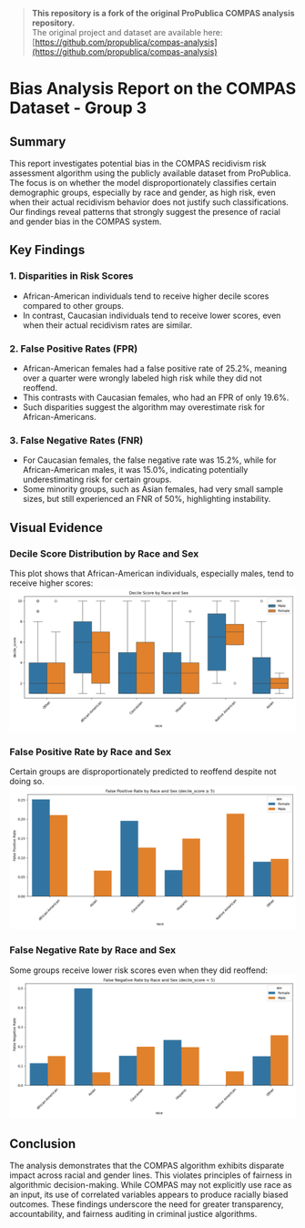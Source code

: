 > **This repository is a fork of the original ProPublica COMPAS analysis repository.**  
> The original project and dataset are available here:  
> [https://github.com/propublica/compas-analysis](https://github.com/propublica/compas-analysis)

# Bias Analysis Report on the COMPAS Dataset - Group 3

## Summary
This report investigates potential bias in the COMPAS recidivism risk assessment algorithm using the publicly available dataset from ProPublica. The focus is on whether the model disproportionately classifies certain demographic groups, especially by race and gender, as high risk, even when their actual recidivism behavior does not justify such classifications. Our findings reveal patterns that strongly suggest the presence of racial and gender bias in the COMPAS system.

## Key Findings

### 1. Disparities in Risk Scores
- African-American individuals tend to receive higher decile scores compared to other groups.
- In contrast, Caucasian individuals tend to receive lower scores, even when their actual recidivism rates are similar.

### 2. False Positive Rates (FPR)
- African-American females had a false positive rate of 25.2%, meaning over a quarter were wrongly labeled high risk while they did not reoffend.
- This contrasts with Caucasian females, who had an FPR of only 19.6%.
- Such disparities suggest the algorithm may overestimate risk for African-Americans.

### 3. False Negative Rates (FNR)
- For Caucasian females, the false negative rate was 15.2%, while for African-American males, it was 15.0%, indicating potentially underestimating risk for certain groups.
- Some minority groups, such as Asian females, had very small sample sizes, but still experienced an FNR of 50%, highlighting instability.

## Visual Evidence

### Decile Score Distribution by Race and Sex
This plot shows that African-American individuals, especially males, tend to receive higher scores:
![Decile Score by Race and Sex](https://github.com/banafshebamdad/compas-analysis/raw/master/DSAL_Madrid/analyze_compas_bias_plot/decile_score_by_race_and_sex.png)

### False Positive Rate by Race and Sex
Certain groups are disproportionately predicted to reoffend despite not doing so.
![False Positive Rate](https://github.com/banafshebamdad/compas-analysis/raw/master/DSAL_Madrid/analyze_compas_bias_plot/false_positive_rate_by_race_sex.png)

### False Negative Rate by Race and Sex
Some groups receive lower risk scores even when they did reoffend:
![False Negative Rate](https://github.com/banafshebamdad/compas-analysis/raw/master/DSAL_Madrid/analyze_compas_bias_plot/false_negative_rate_by_race_sex.png)

## Conclusion

The analysis demonstrates that the COMPAS algorithm exhibits disparate impact across racial and gender lines. This violates principles of fairness in algorithmic decision-making. While COMPAS may not explicitly use race as an input, its use of correlated variables appears to produce racially biased outcomes. These findings underscore the need for greater transparency, accountability, and fairness auditing in criminal justice algorithms.

